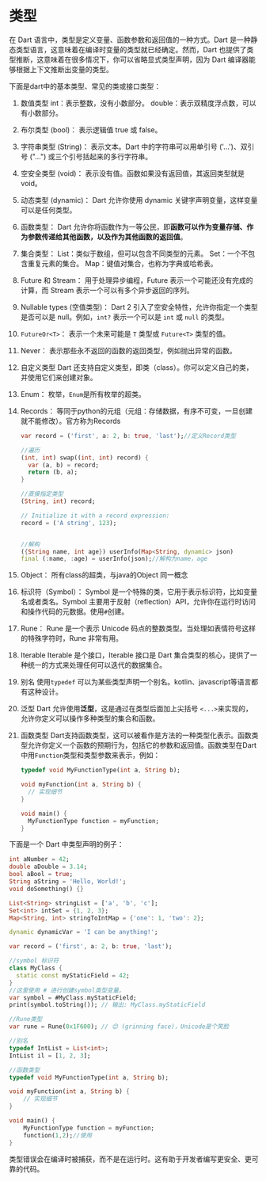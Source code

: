 # 类型

在 Dart 语言中，类型是定义变量、函数参数和返回值的一种方式。Dart 是一种静态类型语言，这意味着在编译时变量的类型就已经确定。然而，Dart 也提供了类型推断，这意味着在很多情况下，你可以省略显式类型声明，因为 Dart 编译器能够根据上下文推断出变量的类型。

下面是dart中的基本类型、常见的类或接口类型：

1. 数值类型
int：表示整数，没有小数部分。
double：表示双精度浮点数，可以有小数部分。

2. 布尔类型 (bool)：
表示逻辑值 true 或 false。

3. 字符串类型 (String)：
表示文本。Dart 中的字符串可以用单引号 ('...')、双引号 ("...") 或三个引号括起来的多行字符串。

4. 空安全类型 (void)：
表示没有值。函数如果没有返回值，其返回类型就是 void。
5. 动态类型 (dynamic)：
Dart 允许你使用 dynamic 关键字声明变量，这样变量可以是任何类型。
6. 函数类型：
Dart 允许你将函数作为一等公民，即**函数可以作为变量存储、作为参数传递给其他函数，以及作为其他函数的返回值**。
7. 集合类型：
List：类似于数组，但可以包含不同类型的元素。
Set：一个不包含重复元素的集合。
Map：键值对集合，也称为字典或哈希表。
8. Future 和 Stream：
用于处理异步编程，Future 表示一个可能还没有完成的计算，而 Stream 表示一个可以有多个异步返回的序列。
9. Nullable types (空值类型)：
Dart 2 引入了空安全特性，允许你指定一个类型是否可以是 null。例如，`int?` 表示一个可以是 `int` 或 `null` 的类型。
10. `FutureOr<T>`：
表示一个未来可能是 `T` 类型或 `Future<T>` 类型的值。
11. Never：
表示那些永不返回的函数的返回类型，例如抛出异常的函数。
12. 自定义类型
Dart 还支持自定义类型，即类（class）。你可以定义自己的类，并使用它们来创建对象。
13. Enum：
枚举，`Enum`是所有枚举的超类。
14. Records：
等同于python的元组（元组：存储数据，有序不可变，一旦创建就不能修改）。官方称为Records

    ```dart
    var record = ('first', a: 2, b: true, 'last');//定义Record类型

    //遍历
    (int, int) swap((int, int) record) {
      var (a, b) = record;
      return (b, a);
    }

    //直接指定类型
    (String, int) record;

    // Initialize it with a record expression:
    record = ('A string', 123);


    //解构
    ({String name, int age}) userInfo(Map<String, dynamic> json)
    final (:name, :age) = userInfo(json);//解构为name，age
    ```

15. Object：
所有class的超类，与java的Object 同一概念
16. 标识符（Symbol）：
Symbol 是一个特殊的类，它用于表示标识符，比如变量名或者类名。Symbol 主要用于反射（reflection）API，允许你在运行时访问和操作代码的元数据。使用`#`创建。
17. Rune：
Rune 是一个表示 Unicode 码点的整数类型。当处理如表情符号这样的特殊字符时，Rune 非常有用。
18. Iterable
Iterable 是个接口，Iterable 接口是 Dart 集合类型的核心，提供了一种统一的方式来处理任何可以迭代的数据集合。
19. 别名
使用`typedef` 可以为某些类型声明一个别名。kotlin、javascript等语言都有这种设计。
20. 泛型
Dart 允许使用**泛型**，这是通过在类型后面加上尖括号 `<...>`来实现的，允许你定义可以操作多种类型的集合和函数。
21. 函数类型
Dart支持函数类型，这可以被看作是方法的一种类型化表示。函数类型允许你定义一个函数的预期行为，包括它的参数和返回值。函数类型在Dart中用`Function`类型和类型参数来表示，例如：

    ```dart
    typedef void MyFunctionType(int a, String b);

    void myFunction(int a, String b) {
      // 实现细节
    }

    void main() {
      MyFunctionType function = myFunction;
    }
    ```

下面是一个 Dart 中类型声明的例子：

```dart
int aNumber = 42;
double aDouble = 3.14;
bool aBool = true;
String aString = 'Hello, World!';
void doSomething() {}

List<String> stringList = ['a', 'b', 'c'];
Set<int> intSet = {1, 2, 3};
Map<String, int> stringToIntMap = {'one': 1, 'two': 2};

dynamic dynamicVar = 'I can be anything!';

var record = ('first', a: 2, b: true, 'last');

//symbol 标识符
class MyClass {
  static const myStaticField = 42;
}
//这里使用 # 进行创建symbol类型变量。
var symbol = #MyClass.myStaticField;
print(symbol.toString()); // 输出: MyClass.myStaticField

//Rune类型
var rune = Rune(0x1F600); // 😊 (grinning face)，Unicode是个笑脸

//别名
typedef IntList = List<int>;
IntList il = [1, 2, 3];

//函数类型
typedef void MyFunctionType(int a, String b);

void myFunction(int a, String b) {
    // 实现细节
}

void main() {
    MyFunctionType function = myFunction;
    function(1,2);//使用
}
```

类型错误会在编译时被捕获，而不是在运行时。这有助于开发者编写更安全、更可靠的代码。
